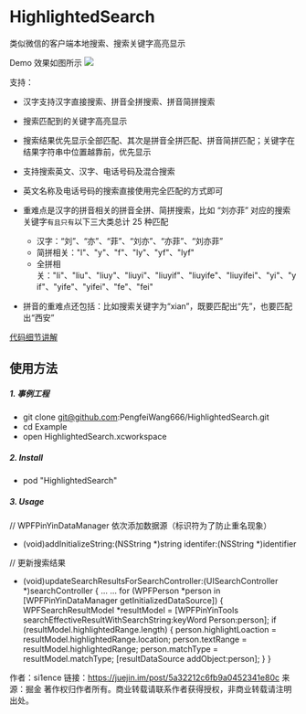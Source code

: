 # HighlightedSearch
类似微信的客户端本地搜索、搜索关键字高亮显示

Demo 效果如图所示
![](https://github.com/PengfeiWang666/HighlightedSearch/blob/master/HighlightedSearch/ReadMeImage/test.gif)

支持：
* 汉字支持汉字直接搜索、拼音全拼搜索、拼音简拼搜索
* 搜索匹配到的关键字高亮显示
* 搜索结果优先显示全部匹配、其次是拼音全拼匹配、拼音简拼匹配；关键字在结果字符串中位置越靠前，优先显示
* 支持搜索英文、汉字、电话号码及混合搜索

* 英文名称及电话号码的搜索直接使用完全匹配的方式即可
* 重难点是汉字的拼音相关的拼音全拼、简拼搜索，比如 “刘亦菲” 对应的搜索关键字`有且只有`以下三大类总计 25 种匹配
  * 汉字：“刘”、“亦”、“菲”、“刘亦”、“亦菲”、“刘亦菲”
  * 简拼相关："l"、"y"、"f"、"ly"、"yf"、"lyf" 
  * 全拼相关："li"、"liu"、"liuy"、"liuyi"、"liuyif"、"liuyife"、"liuyifei"、"yi"、"yif"、"yife"、"yifei"、"fe"、"fei"
* 拼音的重难点还包括：比如搜索关键字为“xian”，既要匹配出“先”，也要匹配出“西安”

[代码细节讲解](https://juejin.im/post/5a32212c6fb9a0452341e80c)


## 使用方法
##### 1. 事例工程

* git clone git@github.com:PengfeiWang666/HighlightedSearch.git
* cd Example
* open HighlightedSearch.xcworkspace

##### 2. Install

* pod "HighlightedSearch"

##### 3. Usage
// WPFPinYinDataManager 依次添加数据源（标识符为了防止重名现象）
+ (void)addInitializeString:(NSString *)string identifer:(NSString *)identifier

// 更新搜索结果
- (void)updateSearchResultsForSearchController:(UISearchController *)searchController {
    ...
    ...
    for (WPFPerson *person in [WPFPinYinDataManager getInitializedDataSource]) {
        WPFSearchResultModel *resultModel = [WPFPinYinTools searchEffectiveResultWithSearchString:keyWord Person:person];
        if (resultModel.highlightedRange.length) {
            person.highlightLoaction = resultModel.highlightedRange.location;
            person.textRange = resultModel.highlightedRange;
            person.matchType = resultModel.matchType;
                [resultDataSource addObject:person];
        }
}

作者：si1ence
链接：https://juejin.im/post/5a32212c6fb9a0452341e80c
来源：掘金
著作权归作者所有。商业转载请联系作者获得授权，非商业转载请注明出处。
